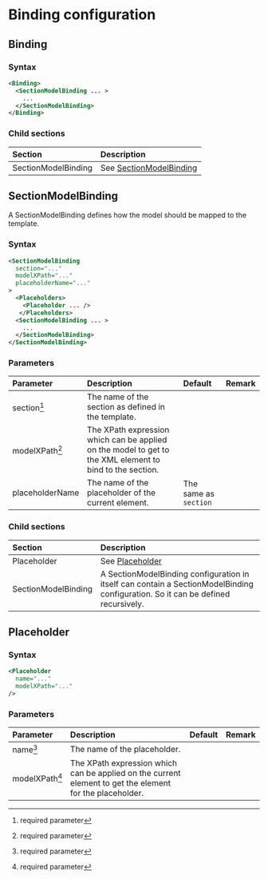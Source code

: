 # Binding configuration

## Binding

### Syntax
``` xml
<Binding>
  <SectionModelBinding ... >
    ...
  </SectionModelBinding>
</Binding>
```

### Child sections
| Section                                      | Description |
|:---                                              |:--- |
| SectionModelBinding               | See [SectionModelBinding](#sectionmodelbinding) |


## SectionModelBinding
A SectionModelBinding defines how the model should be mapped to the template.
### Syntax
``` xml
<SectionModelBinding
  section="..."
  modelXPath="..."
  placeholderName="..."
>
  <Placeholders>
    <Placeholder ... />
   </Placeholders>
  <SectionModelBinding ... >
    ...
  </SectionModelBinding>
</SectionModelBinding>
```
### Parameters
| Parameter                          | Description | Default | Remark |
|:---                                |:--- |:--- |:--- |
| section[^1]                        | The name of the section as defined in the template. | | |
| modelXPath[^1]                     | The XPath expression which can be applied on the model to get to the XML element to bind to the section. | | |
| placeholderName                    | The name of the placeholder of the current element. | The same as `section` | |

### Child sections
| Section                            | Description |
|:---                                |:--- |
| Placeholder                        | See [Placeholder](#placeholder) |
| SectionModelBinding                | A SectionModelBinding configuration in itself can contain a SectionModelBinding configuration. So it can be defined recursively. |

## Placeholder

### Syntax
``` xml
<Placeholder
  name="..."
  modelXPath="..."
/>
```

### Parameters

| Parameter                          | Description | Default | Remark |
|:---                                |:--- |:--- |:--- |
| name[^1]                           | The name of the placeholder. | | |
| modelXPath[^1]                     | The XPath expression which can be applied on the current element to get the element for the placeholder. | | |


[comment]: Footnotes
[^1]: required parameter